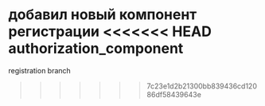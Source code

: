 добавил новый компонент регистрации
<<<<<<< HEAD
authorization_component
=======
registration branch
>>>>>>> 7c23e1d2b21300bb839436cd12086df58439643e
